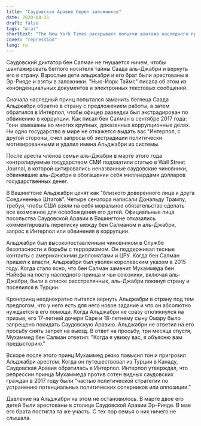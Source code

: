 ```yaml
---
title: "Саудовская Аравия берет заложников"
date: 2020-08-31
draft: false
tags: "штат"
shorttext: "The New York Times раскрывает попытки шантажа наследного принца Саудовской Аравии. Что мы находим в отечественных СМИ? Беларусь, Россия, Китай, Гонконг ..."
cover: "repression"
lang: ru
---
```


Саудовский диктатор бен Салман не гнушается ничем, чтобы шантажировать беглого носителя тайны Саада аль-Джабри и вернуть его в страну. Взрослые дети альджабри и его брат были арестованы в Эр-Рияде и взяты в заложники. "Нью-Йорк Таймс" писала об этом из конфиденциальных документов и электронных текстовых сообщений.

Сначала наследный принц попытался заманить беглеца Саада Альджабри обратно в страну с предложением работы, а затем обратился в Интерпол, чтобы офицер разведки был экстрадирован по обвинению в коррупции. Как писал бен Салман в сентябре 2017 года: "они замешаны во многих крупных, доказанных коррупционных делах. Ни одно государство в мире не откажется выдать вас."Интерпол, с другой стороны, счел запросы об экстрадиции политически мотивированными и удалил имена Альджабри из системы.

После ареста членов семьи аль-Джабри в марте этого года контролируемые государством СМИ подхватили статью в Wall Street Journal, в которой цитировались неназванные саудовские чиновники, обвинявшие аль-Джабри в обогащении себя миллиардами долларов государственных денег.

В Вашингтоне Альджабри ценят как "близкого доверенного лица и друга Соединенных Штатов". Четыре сенатора написали Дональду Трампу, требуя, чтобы США взяли на себя моральное обязательство сделать все возможное для освобождения его детей. Официальные лица посольства Саудовской Аравии в Вашингтоне отказались комментировать переписку между бен Салманом и аль-Джабри, запрос в Интерпол или обвинения в коррупции.

Альджабри был высокопоставленным чиновником в Службе безопасности и борьбы с терроризмом. Он поддерживал тесные контакты с американскими дипломатами и ЦРУ. Когда бен Салман пришел к власти, Альджабри был уволен королевским указом в 2015 году. Когда стало ясно, что бен Салман заменит Мухаммеда бен Найефа на посту наследного принца и чьи союзники, включая аль-Джабри, были в списке расстрелянных, аль-Джабри покинул страну и поселился в Турции.

Кронпринц неоднократно пытался вернуть Альджабри в страну под тем предлогом, что у него есть для него новое задание и что он абсолютно нуждается в его помощи. Когда Альджабри не сразу откликнулся на призыв, его 17-летней дочери Саре и 18-летнему сыну Омару было запрещено покидать Саудовскую Аравию. Альджабри не ответил на его просьбу снять запрет на выезд. В ответ на просьбу, три месяца спустя, Мухаммед бен Салман ответил: "Когда я увижу вас, я объясню вам предысторию."

Вскоре после этого принц Мухаммед резко повысил тон и пригрозил Альджабри арестом. Когда он путешествовал из Турции в Канаду, Саудовская Аравия обратилась в Интерпол. Интерпол утверждал, что репрессии принца Мухаммеда против сотен видных саудовских граждан в 2017 году были "частью политической стратегии по устранению потенциальных политических соперников или оппозиции."

Давление на Альджабри на этом не остановилось. В марте двое его детей были арестованы в столице Саудовской Аравии Эр-Рияде. В мае его брата постигла та же участь. С тех пор семья о них ничего не слышала.
